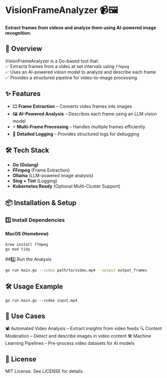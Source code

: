 # VisionFrameAnalyzer 📹🖼️  
**Extract frames from videos and analyze them using AI-powered image recognition.**  

## 🚀 Overview  
VisionFrameAnalyzer is a Go-based tool that:  
✅ Extracts frames from a video at set intervals using `ffmpeg`  
✅ Uses an AI-powered vision model to analyze and describe each frame  
✅ Provides a structured pipeline for video-to-image processing  

## ✨ Features  
- 🎞 **Frame Extraction** – Converts video frames into images  
- 🖼 **AI-Powered Analysis** – Describes each frame using an LLM vision model  
- ⚡ **Multi-Frame Processing** – Handles multiple frames efficiently  
- 📝 **Detailed Logging** – Provides structured logs for debugging  

## 🛠 Tech Stack  
- **Go (Golang)**  
- **FFmpeg** (Frame Extraction)  
- **Ollama** (LLM-powered image analysis)  
- **Slog + Tint** (Logging)  
- **Kubernetes Ready** (Optional Multi-Cluster Support)  

## 📦 Installation & Setup  
### **1️⃣ Install Dependencies**  
#### **MacOS (Homebrew)**
```sh
brew install ffmpeg
go mod tidy
```
##2️⃣ Run the Analysis
```sh
go run main.go --video path/to/video.mp4 --output output_frames
```

## 🛠 Usage Example
```
go run main.go --video input.mp4
```

## 📌 Use Cases

📽️ Automated Video Analysis – Extract insights from video feeds
🔍 Content Moderation – Detect and describe images in video content
🛠 Machine Learning Pipelines – Pre-process video datasets for AI models

## 📜 License

MIT License. See LICENSE for details.
